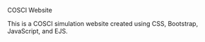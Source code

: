 COSCI Website

This is a COSCI simulation website created using CSS, Bootstrap, JavaScript, and EJS.




